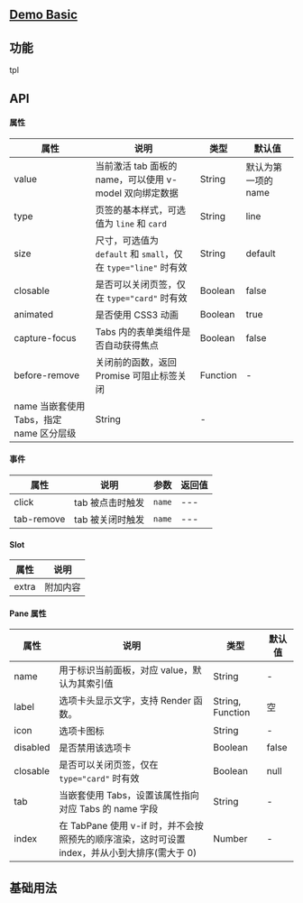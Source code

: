 ## [Demo Basic](https://wya-team.github.io/wya-vc/dist/web/tabs/basic.html)
## 功能
tpl

## API

#### 属性

属性 | 说明 | 类型 | 默认值
---|---|---|---
value | 当前激活 tab 面板的 name，可以使用 v-model 双向绑定数据 | String | 默认为第一项的 name
type | 页签的基本样式，可选值为 `line` 和 `card` | String | line
size | 尺寸，可选值为 `default` 和 `small`，仅在 `type="line"` 时有效 | String | default
closable | 是否可以关闭页签，仅在 `type="card"` 时有效 | Boolean | false
animated | 是否使用 CSS3 动画 | Boolean | true
capture-focus | Tabs 内的表单类组件是否自动获得焦点 | Boolean | false
before-remove | 关闭前的函数，返回 Promise 可阻止标签关闭 | Function | -
name 当嵌套使用 Tabs，指定 name 区分层级 | String | -


#### 事件

属性 | 说明 | 参数 | 返回值
---|---|---|---
click | tab 被点击时触发	 | `name`|---
tab-remove | tab 被关闭时触发	 | `name`|---

#### Slot

属性 | 说明
---|---
extra | 附加内容

#### Pane 属性

属性 | 说明 | 类型 | 默认值
---|---|---|---
name | 用于标识当前面板，对应 value，默认为其索引值 | String | -
label | 选项卡头显示文字，支持 Render 函数。 | String, Function | 空
icon | 选项卡图标 | String | -
disabled | 是否禁用该选项卡 | Boolean | false
closable | 是否可以关闭页签，仅在 `type="card"` 时有效 | Boolean | null
tab | 当嵌套使用 Tabs，设置该属性指向对应 Tabs 的 name 字段 | String | -
index | 在 TabPane 使用 v-if 时，并不会按照预先的顺序渲染，这时可设置 index，并从小到大排序(需大于 0) | Number | -


## 基础用法

```jsx

```